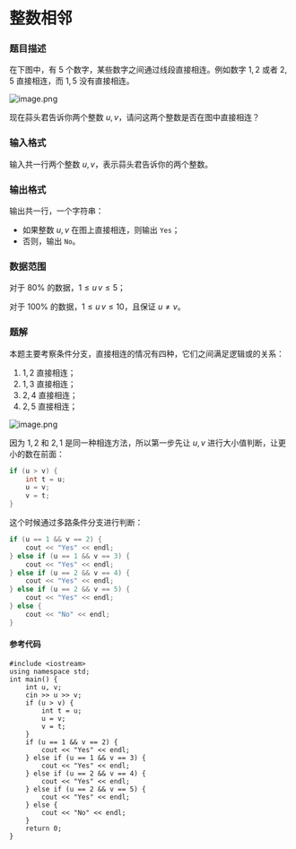 # 整数相邻

### 题目描述
在下图中，有 $5$ 个数字，某些数字之间通过线段直接相连。例如数字 $1,2$ 或者 $2,5$ 直接相连，而 $1, 5$ 没有直接相连。

![image.png](https://res.jisuanke.com/img/upload/b951d514e08af750b0f014fc4819364e2ab0ee77.png)

现在蒜头君告诉你两个整数 $u, v$，请问这两个整数是否在图中直接相连？

### 输入格式

输入共一行两个整数 $u,v$，表示蒜头君告诉你的两个整数。

### 输出格式

输出共一行，一个字符串：

*   如果整数 $u,v$ 在图上直接相连，则输出 `Yes`；
*   否则，输出 `No`。

### 数据范围

对于 $80\%$ 的数据，$1\leq u\, v \leq 5$；

对于 $100\%$ 的数据，$1\leq u\, v \leq 10$，且保证 $u\neq v$。

<div style="page-break-after: always"></div>

### 题解
本题主要考察条件分支，直接相连的情况有四种，它们之间满足逻辑或的关系：

1.  $1, 2$ 直接相连；
2.  $1, 3$ 直接相连；
3.  $2, 4$ 直接相连；
4.  $2, 5$ 直接相连；

![image.png](https://res.jisuanke.com/img/upload/32433652ca1137145e875b853ba77c74a7a9f3db.png)

因为 $1,2$ 和 $2, 1$ 是同一种相连方法，所以第一步先让 $u, v$ 进行大小值判断，让更小的数在前面：

```cpp
if (u > v) {
    int t = u;
    u = v;
    v = t;
}
```

这个时候通过多路条件分支进行判断：

```cpp
if (u == 1 && v == 2) {
    cout << "Yes" << endl;
} else if (u == 1 && v == 3) {
    cout << "Yes" << endl;
} else if (u == 2 && v == 4) {
    cout << "Yes" << endl;
} else if (u == 2 && v == 5) {
    cout << "Yes" << endl;
} else {
    cout << "No" << endl;
}
```


#### 参考代码

```c++{.line-numbers}
#include <iostream>
using namespace std;
int main() {
    int u, v;
    cin >> u >> v;
    if (u > v) {
        int t = u;
        u = v;
        v = t;
    }
    if (u == 1 && v == 2) {
        cout << "Yes" << endl;
    } else if (u == 1 && v == 3) {
        cout << "Yes" << endl;
    } else if (u == 2 && v == 4) {
        cout << "Yes" << endl;
    } else if (u == 2 && v == 5) {
        cout << "Yes" << endl;
    } else {
        cout << "No" << endl;
    }
    return 0;
}
```

<div style="page-break-after: always"></div>
